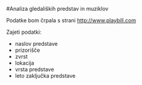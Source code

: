 #Analiza gledaliških predstav in muziklov

Podatke bom črpala s strani http://www.playbill.com

Zajeti podatki:
* naslov predstave
* prizorišče
* zvrst
* lokacija
* vrsta predstave
* leto zaključka predstave
